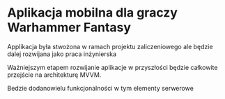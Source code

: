 <h1>Aplikacja mobilna dla graczy Warhammer Fantasy</h1>
<p>Applikacja była stwożona w ramach projektu zaliczeniowego ale będzie dalej rozwijana jako praca inżynierska</p>
<p>Ważniejszym etapem rozwijanie aplikacje w przyszłości będzie całkowite przejście na architekturę MVVM.</p>
<p>Bedzie dodanowielu funkcjonalności w tym elementy serwerowe</p>

